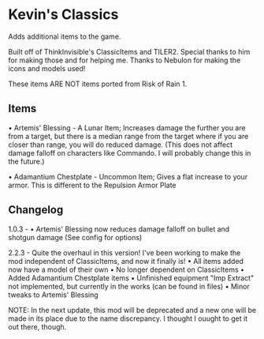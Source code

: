 # Kevin's Classics

Adds additional items to the game.

Built off of ThinkInvisible's ClassicItems and TILER2. Special thanks to him for making those and for helping me.
Thanks to Nebulon for making the icons and models used!

These items ARE NOT items ported from Risk of Rain 1.

## Items

• Artemis' Blessing - A Lunar Item; Increases damage the further you are from a target, but there is a median range from the target where if you are closer than range, you will do reduced damage. (This does not affect damage falloff on characters like Commando. I will probably change this in the future.)

• Adamantium Chestplate - Uncommon Item; Gives a flat increase to your armor. This is different to the Repulsion Armor Plate


## Changelog

1.0.3 - 
	• Artemis' Blessing now reduces damage falloff on bullet and shotgun damage (See config for options)

2.2.3 - Quite the overhaul in this version! I've been working to make the mod independent of ClassicItems, and now it finally is!
	• All items added now have a model of their own
	• No longer dependent on ClassicItems
	• Added Adamantium Chestplate items
	• Unfinished equipment "Imp Extract" not implemented, but currently in the works (can be found in files)
	• Minor tweaks to Artemis' Blessing

NOTE: In the next update, this mod will be deprecated and a new one will be made in its place due to the name discrepancy. I thought I ouught to get it out there, though.


